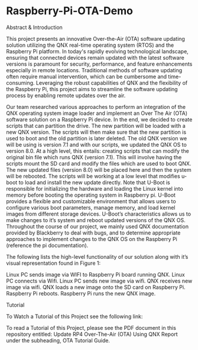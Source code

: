 # Raspberry-Pi-OTA-Demo

Abstract & Introduction

This project presents an innovative Over-the-Air (OTA) software updating solution utilizing the QNX real-time operating system (RTOS) and the Raspberry Pi platform. In today's rapidly evolving technological landscape, ensuring that connected devices remain updated with the latest software versions is paramount for security, performance, and feature enhancements especially in remote locations. Traditional methods of software updating often require manual intervention, which can be cumbersome and time-consuming. Leveraging the robust capabilities of QNX and the flexibility of the Raspberry Pi, this project aims to streamline the software updating process by enabling remote updates over the air.

Our team researched various approaches to perform an integration of the QNX operating system image loader and implement an Over The Air (OTA) software solution on a Raspberry Pi device. In the end, we decided to create scripts that can partition the drive. The new partition will be loaded with a new QNX version. The scripts will then make sure that the new partition is used to boot and the old partition is later deleted. The old QNX version we will be using is version 7.1 and with our scripts, we updated the QNX OS to version 8.0.  At a high level, this entails: creating scripts that can modify the original bin file which runs QNX (version 7.1). This will involve having the scripts mount the SD card and modify the files which are used to boot QNX. The new updated files (version 8.0) will be placed here and then the system will be rebooted. The scripts will be working at a low level that modifies u-boot to load and install the new update directly. Note that U-Boot is responsible for initializing the hardware and loading the Linux kernel into memory before booting the operating system in Raspberry pi. U-Boot provides a flexible and customizable environment that allows users to configure various boot parameters, manage memory, and load kernel images from different storage devices. U-Boot’s characteristics allows us to make changes to it’s system and reboot updated versions of the QNX OS. Throughout the course of our project, we mainly used QNX documentation provided by Blackberry to deal with bugs, and to determine appropriate approaches to implement changes to the QNX OS on the Raspberry Pi (reference the pi documentation).

The following lists the high-level functionality of our solution along with it’s visual representation found in Figure 1:

Linux PC sends image via WIFI to Raspberry Pi board running QNX.
Linux PC connects via Wifi.
Linux PC sends new image via wifi.
QNX receives new image via wifi.
QNX loads a new image onto the SD card on Raspberry Pi.
Raspberry Pi reboots.
Raspberry Pi runs the new QNX image.

Tutorial

To Watch a Tutorial of this Project see the following link: 

To read a Tutorial of this Project, please see the PDF document in this repository entitled: Update RP4 Over-The-Air (OTA) Using QNX Report under the subheading, OTA Tutorial Guide.
